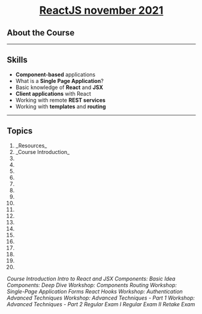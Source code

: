 # <a href="https://softuni.bg/trainings/3575/reactjs-november-2021" target="_blanc"><p align="center">ReactJS november 2021<p></a>

## About the Course

---

## Skills
* **Component-based** applications
* What is a **Single Page Application**?
* Basic knowledge of **React** and **JSX**
* **Client applications** with React
* Working with remote **REST services**
* Working with **templates** and **routing**

---

## Topics

<ol>
  <li>_Resources_</li>
  <li>_Course Introduction_</li>
  <li></li>
  <li></li>
  <li></li>
  <li></li>
  <li></li>
  <li></li>
  <li></li>
  <li></li>
  <li></li>
  <li></li>
  <li></li>
  <li></li>
  <li></li>
  <li></li>
  <li></li>
  <li></li>
  <li></li>
  <li></li>
</ol>

_Course Introduction_
_Intro to React and JSX_
_Components: Basic Idea_
_Components: Deep Dive_
_Workshop: Components_
_Routing_
_Workshop: Single-Page Application_
_Forms_
_React Hooks_
_Workshop: Authentication_
_Advanced Techniques_
_Workshop: Advanced Techniques - Part 1_
_Workshop: Advanced Techniques - Part 2_
_Regular Exam I_
_Regular Exam II_
_Retake Exam_



